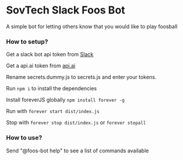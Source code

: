 # SovTech Slack Foos Bot

A simple bot for letting others know that you would like to play foosball

### How to setup?

Get a slack bot api token from [Slack](https://slack.com/services/new/bot)

Get a api.ai token from [api.ai](https://api.ai)

Rename secrets.dummy.js to secrets.js and enter your tokens.

Run `npm i` to install the dependencies

Install foreverJS globally `npm install forever -g`

Run with `forever start dist/index.js`

Stop with `forever stop dist/index.js` or `forever stopall`

### How to use?

Send "@foos-bot help" to see a list of commands available